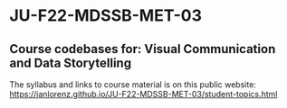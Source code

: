 # JU-F22-MDSSB-MET-03

## Course codebases for: Visual Communication and Data Storytelling

The syllabus and links to course material is on this public website:
https://janlorenz.github.io/JU-F22-MDSSB-MET-03/student-topics.html

